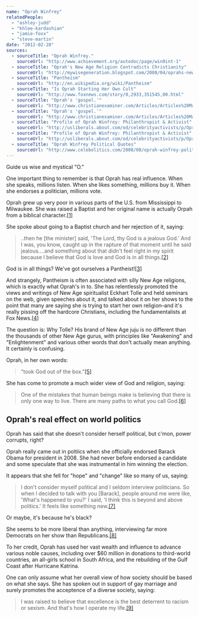 ```yaml
---
name: "Oprah Winfrey"
relatedPeople:
  - "ashley-judd"
  - "khloe-kardashian"
  - "jamie-foxx"
  - "steve-martin"
date: "2012-02-28"
sources:
  - sourceTitle: "Oprah Winfrey."
    sourceUrl: "http://www.achievement.org/autodoc/page/win0int-1"
  - sourceTitle: "Oprah's New Age Religion Contradicts Christianity"
    sourceUrl: "http://mywisegeneration.blogspot.com/2008/04/oprahs-new-age-religion-contradicts.html"
  - sourceTitle: "Pantheism"
    sourceUrl: "http://en.wikipedia.org/wiki/Pantheism"
  - sourceTitle: "Is Oprah Starting Her Own Cult"
    sourceUrl: "http://www.foxnews.com/story/0,2933,351545,00.html"
  - sourceTitle: "Oprah's 'gospel.'"
    sourceUrl: "http://www.christianexaminer.com/Articles/Articles%20May08/Art_May08_02.html"
  - sourceTitle: "Oprah's 'gospel.'"
    sourceUrl: "http://www.christianexaminer.com/Articles/Articles%20May08/Art_May08_02.html"
  - sourceTitle: "Profile of Oprah Winfrey: Philanthropist & Activist"
    sourceUrl: "http://usliberals.about.com/od/celebrityactivists/p/OprahActivist.htm"
  - sourceTitle: "Profile of Oprah Winfrey: Philanthropist & Activist"
    sourceUrl: "http://usliberals.about.com/od/celebrityactivists/p/OprahActivist.htm"
  - sourceTitle: "Oprah Winfrey Political Quotes"
    sourceUrl: "http://www.celebolitics.com/2008/08/oprah-winfrey-political-quotes/"
---
```


Guide us wise and mystical "O."

One important thing to remember is that Oprah has real influence. When she speaks, millions listen. When she likes something, millions buy it. When she endorses a politician, millions vote.

Oprah grew up very poor in various parts of the U.S. from Mississippi to Milwaukee. She was raised a Baptist and her original name is actually Orpah from a biblical character.<a class="source-citation" href="http://www.achievement.org/autodoc/page/win0int-1" title="Oprah Winfrey.">[1]</a>

She spoke about going to a Baptist church and her rejection of it, saying:

>..then he [the minister] said, 'The Lord, thy God is a jealous God.' And I was, you know, caught up in the rapture of that moment until he said jealous….and something about that didn't feel right in my spirit because I believe that God is love and God is in all things.<a class="source-citation" href="http://mywisegeneration.blogspot.com/2008/04/oprahs-new-age-religion-contradicts.html" title="Oprah&apos;s New Age Religion Contradicts Christianity">[2]</a>

God is in all things? We've got ourselves a Pantheist!<a class="source-citation" href="http://en.wikipedia.org/wiki/Pantheism" title="Pantheism">[3]</a>

And strangely, Pantheism is often associated with silly New Age religions, which is exactly what Oprah's in to. She has relentlessly promoted the views and writings of New Age spiritualist Eckhart Tolle and held seminars on the web, given speeches about it, and talked about it on her shows to the point that many are saying she is trying to start her own religion–and it's really pissing off the hardcore Christians, including the fundamentalists at Fox News.<a class="source-citation" href="http://www.foxnews.com/story/0,2933,351545,00.html" title="Is Oprah Starting Her Own Cult">[4]</a>

The question is: Why Tolle? His brand of New Age juju is no different than the thousands of other New Age gurus, with principles like "Awakening" and "Enlightenment" and various other words that don't actually mean anything. It certainly is confusing.

Oprah, in her own words:

>"took God out of the box."<a class="source-citation" href="http://www.christianexaminer.com/Articles/Articles%20May08/Art_May08_02.html" title="Oprah&apos;s &apos;gospel.&apos;">[5]</a>

She has come to promote a much wider view of God and religion, saying:

>One of the mistakes that human beings make is believing that there is only one way to live. There are many paths to what you call God.<a class="source-citation" href="http://www.christianexaminer.com/Articles/Articles%20May08/Art_May08_02.html" title="Oprah&apos;s &apos;gospel.&apos;">[6]</a>

## Oprah's real effect on world politics

Oprah has said that she doesn't consider herself political, but c'mon, power corrupts, right?

Oprah really came out in poltiics when she officially endorsed Barack Obama for president in 2008. She had never before endorsed a candidate and some speculate that she was instrumental in him winning the election.

It appears that she fell for "hope" and "change" like so many of us, saying:

>I don't consider myself political and I seldom interview politicians. So when I decided to talk with you [Barack], people around me were like, 'What's happened to you?' I said, 'I think this is beyond and above politics.' It feels like something new.<a class="source-citation" href="http://usliberals.about.com/od/celebrityactivists/p/OprahActivist.htm" title="Profile of Oprah Winfrey: Philanthropist &amp; Activist">[7]</a>

Or maybe, it's because he's black?

She seems to be more liberal than anything, interviewing far more Democrats on her show than Republicans.<a class="source-citation" href="http://usliberals.about.com/od/celebrityactivists/p/OprahActivist.htm" title="Profile of Oprah Winfrey: Philanthropist &amp; Activist">[8]</a>

To her credit, Oprah has used her vast wealth and influence to advance various noble causes, including over $60 million in donations to third-world countries, an all-girls school in South Africa, and the rebuilding of the Gulf Coast after Hurricane Katrina.

One can only assume what her overall view of how society should be based on what she says. She has spoken out in support of gay marriage and surely promotes the acceptence of a diverse society, saying:

>I was raised to believe that excellence is the best deterrent to racism or sexism. And that's how I operate my life.<a class="source-citation" href="http://www.celebolitics.com/2008/08/oprah-winfrey-political-quotes/" title="Oprah Winfrey Political Quotes">[9]</a>